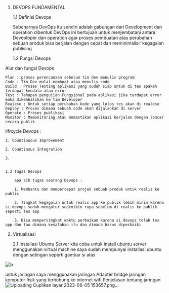1. DEVOPS FUNDAMENTAL

    1.1 Definisi Devops
    
    Sebenarnya DevOps itu sendiri adalah gabungan dari Development dan operation dibentuk DevOps ini bertujuan untuk menjembatani antara Deveploper dan operation agar proses pembuatan atau perubahan sebuah produk bisa berjalan dengan cepat dan meminimalisir kegagalan publising

    1.2 Fungsi Devops

Alur dan fungsi Devops

    Plan : proses perencanaan sebelum tim dev menulis program
    Code : Tim Dev mulai membuat atau menulis code
    Build : Proses Testing aplikasi yang sudah siap untuk di tes apakah terdapat kendala atau error
    Test : Tahapan pengujian Fungsional pada aplikasi jika terdapat error maka dikembalikan ke tim Developer
    Realese : Untuk setiap perubahan kode yang lolos tes akan di realese
    Deploy : Proses dimana sebuah code akan dijalankan di server
    Operate : Proses publikasi
    Monitor : Memonitoring atau memastikan aplikasi berjalan dengan lancar secara publik

lifrcycle Devops :

    1. Countinuous Improvement
    
    2. Countinous Integration
    
    3. 
   
    
    1.3 Tugas Devops

        apa sih tugas seorang Devops :
        
        1. Membantu dan mempercepat projek sebuah produk untuk realis ke public
        
        2. Tingkat kegagalan untuk realis app ke publik lebih minim karena si devops sudah mengatur sedemikin rupa sebelum di realis ke publik seperti tes app 
        
        3. Bisa mempersingkat waktu perbaikan karena si devops telah tes app dan tau dimana kesalahan itu dan dimana harus diperbaiki
            

2. Virtualisasi 
    
    2.1 Installasi Ubuntu Server
kita coba untuk install ubuntu server menggunakan virtual machine
saya sudah mempunyai installasi ubuntu dengan setingan seperti gambar si atas

![b](https://github.com/andriwisnu234/devops17_Dumbways/assets/135598387/09f979f9-c70f-4bba-bccb-2ec49790fa87)

untuk jaringan saya menggunakan jaringan Adapter bridge jaringan komputer fisik yang terhubung ke internet wifi
Penjelasan tentang jaringan
![Uploading Cuplikan layar 2023-06-05 153657.png…]()

